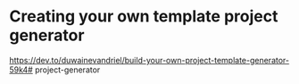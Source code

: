 # Creating your own template project generator
https://dev.to/duwainevandriel/build-your-own-project-template-generator-59k4# project-generator
